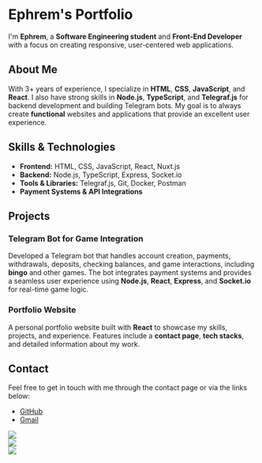 
# Ephrem's Portfolio

I'm **Ephrem**, a **Software Engineering student** and **Front-End Developer** with a focus on creating responsive, user-centered web applications. 

## About Me

With 3+ years of experience, I specialize in **HTML**, **CSS**, **JavaScript**, and **React**. I also have strong skills in **Node.js**, **TypeScript**, and **Telegraf.js** for backend development and building Telegram bots. My goal is to always create  **functional** websites and applications that provide an excellent user experience.

## Skills & Technologies

- **Frontend:** HTML, CSS, JavaScript, React, Nuxt.js
- **Backend:** Node.js, TypeScript, Express, Socket.io
- **Tools & Libraries:** Telegraf.js, Git, Docker, Postman
- **Payment Systems & API Integrations**

## Projects

### **Telegram Bot for Game Integration**  
Developed a Telegram bot that handles account creation, payments, withdrawals, deposits, checking balances, and game interactions, including **bingo** and other games. The bot integrates payment systems and provides a seamless user experience using **Node.js**, **React**, **Express**, and **Socket.io** for real-time game logic.

### **Portfolio Website**  
A personal portfolio website built with **React** to showcase my skills, projects, and experience. Features include a **contact page**, **tech stacks**, and detailed information about my work.

## Contact

Feel free to get in touch with me through the contact page or via the links below:

- [GitHub](https://github.com/EpphremM)
- [Gmail](mailto:mandefroephrem48@gamil.com)

![](https://github-readme-stats.vercel.app/api?username=EpphremM&theme=dark&hide_border=false&include_all_commits=false&count_private=false)<br/>
![](https://github-readme-streak-stats.herokuapp.com/?user=EpphremM&theme=dark&hide_border=false)<br/>
![](https://github-readme-stats.vercel.app/api/top-langs/?username=EpphremM&theme=dark&hide_border=false&include_all_commits=false&count_private=false&layout=compact)




<!--
**EpphremM/EpphremM** is a ✨ _special_ ✨ repository because its `README.md` (this file) appears on your GitHub profile.

Here are some ideas to get you started:

- 🔭 I’m currently working on ...
- 🌱 I’m currently learning ...
- 👯 I’m looking to collaborate on ...
- 🤔 I’m looking for help with ...
- 💬 Ask me about ...
- 📫 How to reach me: ...
- 😄 Pronouns: ...
- ⚡ Fun fact: ...
-->
